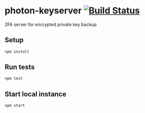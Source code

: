 # photon-keyserver [![Build Status](https://travis-ci.org/photon-sdk/photon-keyserver.svg?branch=master)](https://travis-ci.org/photon-sdk/photon-keyserver)
2FA server for encrypted private key backup

## Setup

```bash
npm install
```

## Run tests

```bash
npm test
```

## Start local instance

```bash
npm start
```
